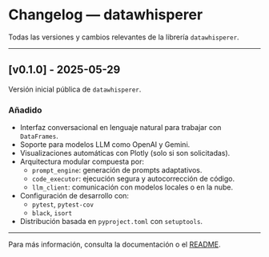 # Changelog — datawhisperer

Todas las versiones y cambios relevantes de la librería `datawhisperer`.

---

## [v0.1.0] - 2025-05-29

Versión inicial pública de `datawhisperer`.

###  Añadido
- Interfaz conversacional en lenguaje natural para trabajar con `DataFrames`.
- Soporte para modelos LLM como OpenAI y Gemini.
- Visualizaciones automáticas con Plotly (solo si son solicitadas).
- Arquitectura modular compuesta por:
  - `prompt_engine`: generación de prompts adaptativos.
  - `code_executor`: ejecución segura y autocorrección de código.
  - `llm_client`: comunicación con modelos locales o en la nube.
- Configuración de desarrollo con:
  - `pytest`, `pytest-cov`
  - `black`, `isort`
- Distribución basada en `pyproject.toml` con `setuptools`.

---

Para más información, consulta la documentación o el [README](./README.md).
